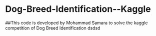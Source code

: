 # Dog-Breed-Identification--Kaggle
##This code is developed by Mohammad Samara to solve the kaggle competition of Dog Breed Identification 
dsdsd
